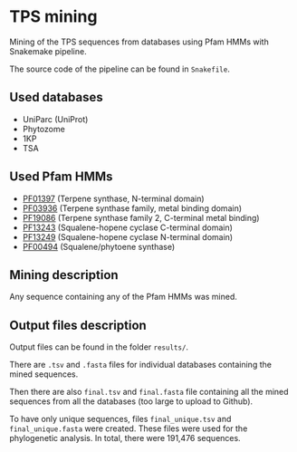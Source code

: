 # TPS mining

Mining of the TPS sequences from databases using Pfam HMMs with Snakemake pipeline.

The source code of the pipeline can be found in `Snakefile`.

## Used databases

* UniParc (UniProt)
* Phytozome
* 1KP
* TSA

## Used Pfam HMMs

* [PF01397](https://pfam.xfam.org/family/PF01397) (Terpene synthase, N-terminal domain)
* [PF03936](https://pfam.xfam.org/family/PF03936) (Terpene synthase family, metal binding domain)
* [PF19086](https://pfam.xfam.org/family/PF19086) (Terpene synthase family 2, C-terminal metal binding)
* [PF13243](https://pfam.xfam.org/family/PF13243) (Squalene-hopene cyclase C-terminal domain)
* [PF13249](https://pfam.xfam.org/family/PF13249) (Squalene-hopene cyclase N-terminal domain)
* [PF00494](https://pfam.xfam.org/family/PF00494) (Squalene/phytoene synthase)

## Mining description

Any sequence containing any of the Pfam HMMs was mined. 

## Output files description

Output files can be found in the folder `results/`.

There are `.tsv` and `.fasta` files for individual databases containing the mined sequences.

Then there are also `final.tsv` and `final.fasta` file containing all the mined sequences from all the databases (too large to upload to Github).

To have only unique sequences, files `final_unique.tsv` and `final_unique.fasta` were created. These files were used for the phylogenetic analysis. In total, there were 191,476 sequences.
